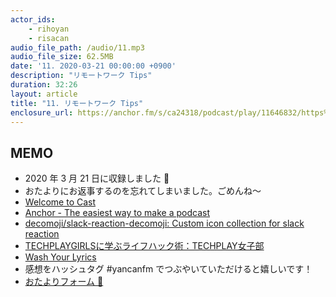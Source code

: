 ```yaml
---
actor_ids:
    - rihoyan
    - risacan
audio_file_path: /audio/11.mp3
audio_file_size: 62.5MB
date: '11. 2020-03-21 00:00:00 +0900'
description: "リモートワーク Tips"
duration: 32:26
layout: article
title: "11. リモートワーク Tips"
enclosure_url: https://anchor.fm/s/ca24318/podcast/play/11646832/https%3A%2F%2Fd3ctxlq1ktw2nl.cloudfront.net%2Fproduction%2F2020-2-28%2F59654932-44100-2-f4d69f9bde4e8.mp3
---
```


## MEMO

- 2020 年 3 月 21 日に収録しました 📆
- おたよりにお返事するのを忘れてしまいました。ごめんね〜
- [Welcome to Cast](https://tryca.st/)
- [Anchor - The easiest way to make a podcast](https://anchor.fm)
- [decomoji/slack-reaction-decomoji: Custom icon collection for slack reaction](https://github.com/decomoji/slack-reaction-decomoji)
- [TECHPLAYGIRLSに学ぶライフハック術：TECHPLAY女子部](https://techbookfest.org/product/5448334974124032)
- [Wash Your Lyrics](https://washyourlyrics.com/)
- 感想をハッシュタグ #yancanfm でつぶやいていただけると嬉しいです！
- [おたよりフォーム 💌](https://docs.google.com/forms/d/e/1FAIpQLSdZ0k4MEsci2I8OMcJ5r95ERGV4XZGabN7YBHLnpO_oV2vEyA/viewform?usp=sf_link)